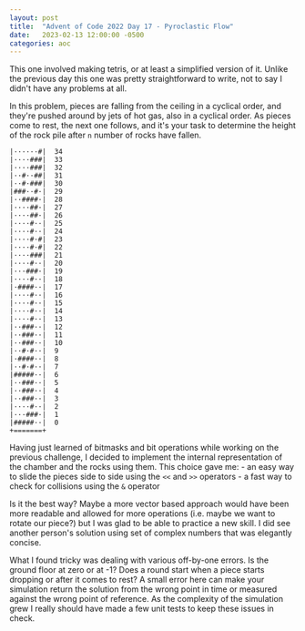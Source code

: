 ```yaml
---
layout: post
title:  "Advent of Code 2022 Day 17 - Pyroclastic Flow"
date:   2023-02-13 12:00:00 -0500
categories: aoc
---
```


This one involved making tetris, or at least a simplified version of it. Unlike the previous day this one was pretty straightforward to write, not to say I didn't have any problems at all.

In this problem, pieces are falling from the ceiling in a cyclical order, and they're pushed around by jets of hot gas, also in a cyclical order. As pieces come to rest, the next one follows, and it's your task to determine the height of the rock pile after `n` number of rocks have fallen.

```
|······#|  34
|····###|  33
|····###|  32
|··#··##|  31
|··#·###|  30
|###··#·|  29
|··####·|  28
|····##·|  27
|····##·|  26
|····#··|  25
|····#··|  24
|····#·#|  23
|····#·#|  22
|····###|  21
|····#··|  20
|···###·|  19
|····#··|  18
|·####··|  17
|····#··|  16
|····#··|  15
|····#··|  14
|····#··|  13
|··###··|  12
|··###··|  11
|··###··|  10
|··#·#··|  9
|·####··|  8
|··#·#··|  7
|#####··|  6
|··###··|  5
|··###··|  4
|··###··|  3
|····#··|  2
|···###·|  1
|#####··|  0
+=======+
```

Having just learned of bitmasks and bit operations while working on the previous challenge, I decided to implement the internal representation of the chamber and the rocks using them. This choice gave me:
    - an easy way to slide the pieces side to side using the `<<` and `>>` operators
    - a fast way to check for collisions using the `&` operator

Is it the best way? Maybe a more vector based approach would have been more readable and allowed for more operations (i.e. maybe we want to rotate our piece?) but I was glad to be able to practice a new skill. I did see another person's solution using set of complex numbers that was elegantly concise.

What I found tricky was dealing with various off-by-one errors. Is the ground floor at zero or at -1? Does a round start when a piece starts dropping or after it comes to rest? A small error here can make your simulation return the solution from the wrong point in time or measured against the wrong point of reference. As the complexity of the simulation grew I really should have made a few unit tests to keep these issues in check.
